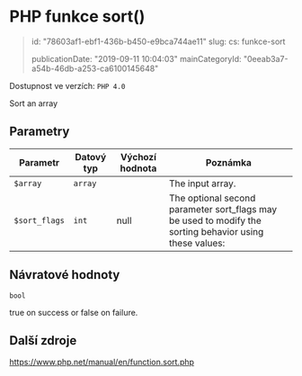 PHP funkce sort()
=================

> id: "78603af1-ebf1-436b-b450-e9bca744ae11"
> slug:
> 	cs: funkce-sort
>
> publicationDate: "2019-09-11 10:04:03"
> mainCategoryId: "0eeab3a7-a54b-46db-a253-ca6100145648"

Dostupnost ve verzích: `PHP 4.0`

Sort an array


Parametry
--------------

| Parametr | Datový typ | Výchozí hodnota | Poznámka |
|-----|-----|-----|-----|
| `$array` | `array` |  | The input array. |
| `$sort_flags` | `int` | null | The optional second parameter sort_flags may be used to modify the sorting behavior using these values: |


Návratové hodnoty
----------------

`bool`

true on success or false on failure.

Další zdroje
------------

https://www.php.net/manual/en/function.sort.php
